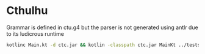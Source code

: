 # Cthulhu

Grammar is defined in ctu.g4 but the parser is not generated using antlr due to its ludicrous runtime

```sh
kotlinc Main.kt -d ctc.jar && kotlin -classpath ctc.jar MainKt ../tests/Main.ct```